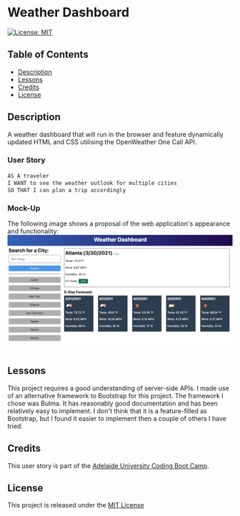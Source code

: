 # Weather Dashboard

[![License: MIT](https://img.shields.io/badge/License-MIT-yellow.svg)](https://opensource.org/licenses/MIT)

## Table of Contents
- [Description](#description)
- [Lessons](#lessons)
- [Credits](#credits)
- [License](#license)

## Description
A weather dashboard that will run in the browser and feature dynamically updated HTML and CSS utilising the OpenWeather One Call API.

### User Story
```
AS A traveler
I WANT to see the weather outlook for multiple cities
SO THAT I can plan a trip accordingly
```
### Mock-Up
The following image shows a proposal of the web application's appearance and functionality:
![The weather app includes a search option, a list of cities, and a five-day forecast and current weather conditions for Atlanta.](assets/img/06-server-side-apis-homework-demo.png)

## Lessons
This project requires a good understanding of server-side APIs. 
I made use of an alternative framework to Bootstrap for this project. The framework I chose was Bulma. It has reasonably good documentation and has been relatively easy to implement. I don't think that it is a feature-filled as Bootstrap, but I found it easier to implement then a couple of others I have tried.

## Credits
This user story is part of the [Adelaide University Coding Boot Camp](https://bootcamps.adelaide.edu.au).

## License
This project is released under the [MIT License](LICENSE)